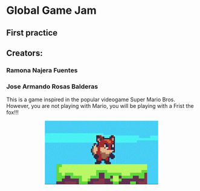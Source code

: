 # Global Game Jam

## First practice

## Creators:
### Ramona Najera Fuentes
### Jose Armando Rosas Balderas


This is a game inspired in the popular videogame Super Mario Bros.
However, you are not playing with Mario, you will be playing with a
Frist the fox!!!

<div align = "center">
<img width = '300px' height = auto alt = 'Fox' src = 'SuperFox/Extras/idle.gif'/>

</div>
